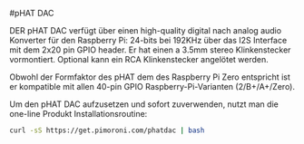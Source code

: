 <!--
---
name: pHAT DAC
class: board
type: audio
formfactor: pHAT
manufacturer: Pimoroni
description: EIN I2S digital ZU analog audio Konverter
buy: https://shop.pimoroni.com/products/phat-dac
image: 'phat-dac.png'
pincount: 40
eeprom: nein
power:
  '2':
ground:
  '6':
  '9':
  '14':
  '20':
  '25':
  '30':
  '34':
  '39':
pin:
  '12':
    name: I2S
  '35':
    name: I2S
  '40':
    name: I2S
install:
  'devices':
  - 'i2s'
-->
#pHAT DAC

DER pHAT DAC verfügt über einen high-quality digital nach analog audio Konverter für den Raspberry Pi: 24-bits bei 192KHz über das I2S Interface mit dem 2x20 pin GPIO header. Er hat einen a 3.5mm stereo Klinkenstecker vormontiert. Optional kann ein RCA Klinkenstecker angelötet werden.

Obwohl der Formfaktor des pHAT dem des Raspberry Pi Zero entspricht ist er kompatible mit allen 40-pin GPIO Raspberry-Pi-Varianten (2/B+/A+/Zero).

Um den pHAT DAC aufzusetzen und sofort zuverwenden, nutzt man die one-line Produkt Installationsroutine:

```bash
curl -sS https://get.pimoroni.com/phatdac | bash
```
